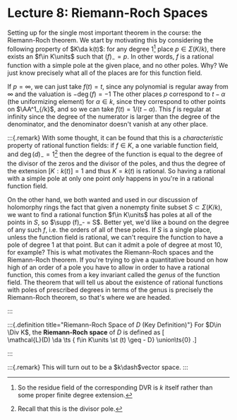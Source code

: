 # Lecture 8: Riemann-Roch Spaces 

Setting up for the single most important theorem in the course: the Riemann-Roch theorem.
We start by motivating this by considering the following property of $K\da k(t)$: for any degree 1[^res_field_reminder]
place $p \in \Sigma(K/k)$, there exists an $f\in K\units$ such that $(f)_- = p$.
In other words, $f$ is a rational function with a simple pole at the given place, and no other poles.
Why?
We just know precisely what all of the places are for this function field.


[^res_field_reminder]: So the residue field of the corresponding DVR is $k$ itself rather than some proper finite degree extension.

If $p= \infty$, we can just take $f(t) = t$, since any polynomial is regular away from $\infty$ and the valuation is $-\deg(f) = -1$
The other places $p$ correspond to $t-\alpha$ (the uniformizing element) for $\alpha\in k$, since they correspond to other points on $\AA^1_{/k}$, and so we can take $f(t) = 1/(t-\alpha)$.
This $f$ is regular at infinity since the degree of the numerator is larger than the degree of the denominator, and the denominator doesn't vanish at any other place.

:::{.remark}
With some thought, it can be found that this is a *characteristic* property of rational function fields: if $f\in K$, a one variable function field, and $\deg(d)_- = 1$[^recall_div_pole]
then the degree of the function is equal to the degree of the divisor of the zeros and the divisor of the poles, and thus the degree of the extension $[K: k(t)] = 1$ and thus $K = k(t)$ is rational.
So having a rational with a simple pole at only one point *only* happens in you're in a rational function field.

On the other hand, we both wanted and used in our discussion of holomorphy rings the fact that given a nonempty finite subset $S \subset \Sigma(K/k)$, we want to find a rational function $f\in K\units$ has poles at all of the points in $S$, so $\supp (f)_- = S$.
Better yet, we'd like a bound on the degree of any such $f$, i.e. the orders of all of these poles. 
If $S$ is a single place, unless the function field is rational, we can't require the function to have a pole of degree 1 at that point.
But can it admit a pole of degree at most 10, for example?
This is what motivates the Riemann-Roch spaces and the Riemann-Roch theorem.
If you're trying to give a quantitative bound on how high of an order of a pole you have to allow in order to have a rational function, this comes from a key invariant called the *genus* of the function field.
The theorem that will tell us about the existence of rational functions with poles of prescribed degrees in terms of the genus is precisely the Riemann-Roch theorem, so that's where we are headed.

[^recall_div_pole]: Recall that this is the divisor pole. 

:::


:::{.definition title="Riemann-Roch Space of $D$ (Key Definition)"}
For $D\in \Div K$, the **Riemann-Roch space** of $D$ is defined as 
\[  
\mathcal{L}(D) \da \ts { f\in K\units \st (t) \geq - D} \union\ts{0}
.\]

:::

:::{.remark}
This will turn out to be a $k\dash$vector space.
:::
